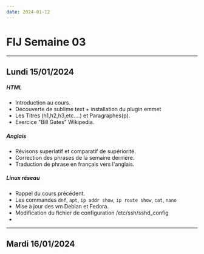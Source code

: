 ```yaml
---
date: 2024-01-12
---
```

# FIJ Semaine 03

---
## Lundi 15/01/2024
##### HTML
- Introduction au cours.
- Découverte de sublime text + installation du plugin emmet
- Les Titres (h1,h2,h3,etc....) et Paragraphes(p).
- Exercice "Bill Gates" Wikipedia. 
##### Anglais
- Révisons superlatif et comparatif de supériorité.
- Correction des phrases de la semaine dernière.
- Traduction de phrase en français vers l'anglais.
##### Linux réseau
- Rappel du cours précédent.
- Les commandes `dnf`, `apt`, `ip addr show`, `ip route show`, `cat`, `nano`
- Mise à jour des vm Debian et Fedora.
- Modification du fichier de configuration /etc/ssh/sshd_config
- 
---
## Mardi 16/01/2024